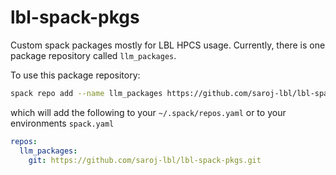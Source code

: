# lbl-spack-pkgs

Custom spack packages mostly for LBL HPCS usage. Currently, there is one 
package repository called `llm_packages`.

To use this package repository:

``` bash
spack repo add --name llm_packages https://github.com/saroj-lbl/lbl-spack-pkgs.git
```

which will add the following to your `~/.spack/repos.yaml` or to your environments `spack.yaml`

``` yaml
repos:
  llm_packages:
    git: https://github.com/saroj-lbl/lbl-spack-pkgs.git
```